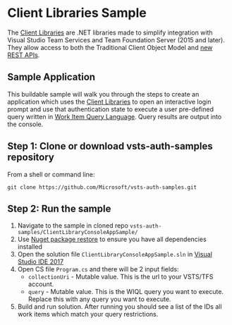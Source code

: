 # Client Libraries Sample

The [Client Libraries](https://www.visualstudio.com/en-us/docs/integrate/get-started/client-libraries/dotnet) are .NET libraries made to simplify integration with Visual Studio Team Services and Team Foundation Server (2015 and later). They allow access to both the Traditional Client Object Model and [new REST APIs](https://www.visualstudio.com/en-us/docs/integrate/api/overview).

## Sample Application

 This buildable sample will walk you through the steps to create an application which uses the [Client Libraries](https://www.visualstudio.com/en-us/docs/integrate/get-started/client-libraries/dotnet) to open an interactive login prompt and use that authentication state to execute a user pre-defined query written in [Work Item Query Language](https://msdn.microsoft.com/en-us/library/bb130198(v=vs.90).aspx). Query results are output into the console.

 ## Step 1: Clone or download vsts-auth-samples repository

From a shell or command line: 
```no-highlight
git clone https://github.com/Microsoft/vsts-auth-samples.git
```

## Step 2: Run the sample

1. Navigate to the sample in cloned repo `vsts-auth-samples/ClientLibraryConsoleAppSample/`
2. Use [Nuget package restore](https://docs.microsoft.com/en-us/nuget/consume-packages/package-restore) to ensure you have all dependencies installed
3. Open the solution file `ClientLibraryConsoleAppSample.sln` in [Visual Studio IDE 2017](https://www.visualstudio.com/downloads/)
4. Open CS file `Program.cs` and there will be 2 input fields:
    * `collectionUri` - Mutable value. This is the url to your VSTS/TFS account.
    * `query` - Mutable value. This is the WIQL query you want to execute. Replace this with any query you want to execute.
5. Build and run solution. After running you should see a list of the IDs all work items which match your query restrictions.